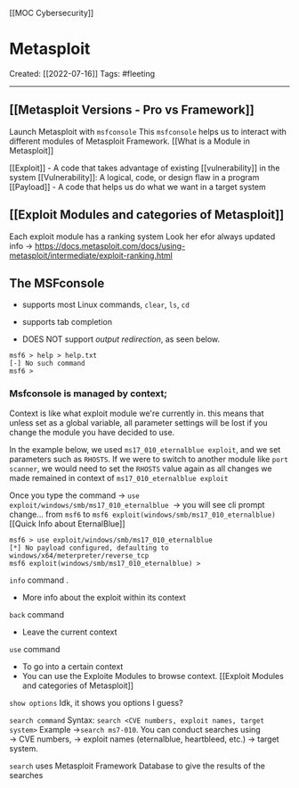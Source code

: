 [[MOC Cybersecurity]]

# Metasploit
Created:  [[2022-07-16]]
Tags: #fleeting 

---
## [[Metasploit Versions - Pro vs Framework]]


Launch Metasploit with `msfconsole`
This `msfconsole` helps us to interact with different modules of Metasploit Framework. 
[[What is a Module in Metasploit]]


[[Exploit]] - A code that takes advantage of existing [[vulnerability]] in the system
[[Vulnerability]]: A logical, code, or design flaw in a program
[[Payload]] - A code that helps us do what we want in a target system

## [[Exploit Modules and categories of Metasploit]]
Each exploit module has a ranking system
Look her efor always updated info -> https://docs.metasploit.com/docs/using-metasploit/intermediate/exploit-ranking.html



## The MSFconsole
- supports most Linux commands, `clear`, `ls`, `cd` 
- supports tab completion

- DOES NOT support _output redirection_, as seen below.
```     
msf6 > help > help.txt
[-] No such command
msf6 >
```



### Msfconsole is managed by context; 
Context is like what exploit module we're currently in.
this means that unless set as a global variable, 
all parameter settings will be lost if you change the module you have decided to use. 

In the example below, we used `ms17_010_eternalblue exploit`, 
and we set parameters such as `RHOSTS`. 
If we were to switch to another module like `port scanner`,
we would need to set the `RHOSTS` value again 
as all changes we made remained in context of `ms17_010_eternalblue exploit`

Once you type the command
-> `use exploit/windows/smb/ms17_010_eternalblue`  
-> you will see cli prompt change...
    from `msf6` to `msf6 exploit(windows/smb/ms17_010_eternalblue)`
[[Quick Info about EternalBlue]]

```
msf6 > use exploit/windows/smb/ms17_010_eternalblue 
[*] No payload configured, defaulting to windows/x64/meterpreter/reverse_tcp
msf6 exploit(windows/smb/ms17_010_eternalblue) >
```


`info` command .
- More info about the exploit within its context 


`back` command
- Leave the current context


`use` command
- To go into a certain context
- You can use the Exploite Modules to browse context. [[Exploit Modules and categories of Metasploit]]


`show options` 
Idk, it shows you options I guess?


`search command`
Syntax: `search <CVE numbers, exploit names, target system>`
Example ->`search ms7-010`. 
You can conduct searches using   
-> CVE numbers, 
-> exploit names (eternalblue, heartbleed, etc.) 
-> target system.

`search` uses Metasploit Framework Database to give the results of the searches

